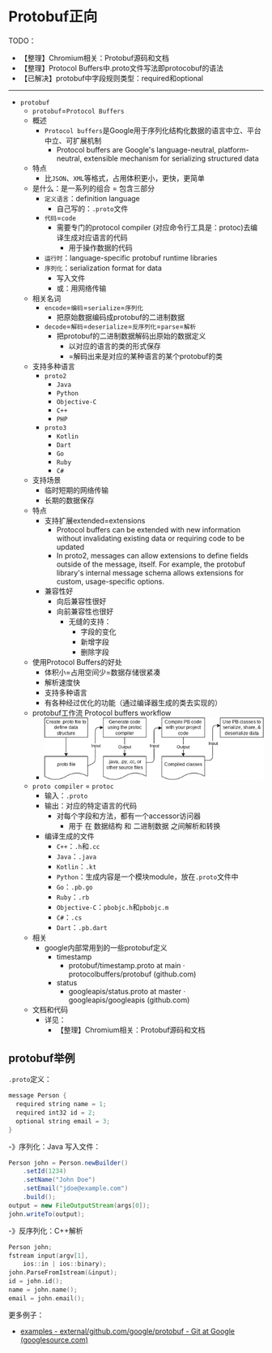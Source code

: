# Protobuf正向

TODO：

* 【整理】Chromium相关：Protobuf源码和文档
* 【整理】Protocol Buffers中.proto文件写法即protocobuf的语法
* 【已解决】protobuf中字段规则类型：required和optional

---

* `protobuf`
  * `protobuf`=`Protocol Buffers`
  * 概述
    * `Protocol buffers`是Google用于序列化结构化数据的语言中立、平台中立、可扩展机制
      * Protocol buffers are Google's language-neutral, platform-neutral, extensible mechanism for serializing structured data
  * 特点
    * 比`JSON`、`XML`等格式，占用体积更小，更快，更简单
  * 是什么：是一系列的组合 = 包含三部分
    * `定义语言`：definition language
      * 自己写的：`.proto`文件
    * `代码`=`code`
      * 需要专门的protocol compiler (对应命令行工具是：protoc)去编译生成对应语言的代码
        * 用于操作数据的代码
    * `运行时`：language-specific protobuf runtime libraries
    * `序列化`：serialization format for data
      * 写入文件
      * 或：用网络传输
  * 相关名词
    * `encode`=`编码`=`serialize`=`序列化`
      * 把原始数据编码成protobuf的二进制数据
    * `decode`=`解码`=`deserialize`=`反序列化`=`parse`=`解析`
      * 把protobuf的二进制数据解码出原始的数据定义
        * 以对应的语言的类的形式保存
        * =解码出来是对应的某种语言的某个protobuf的类
  * 支持多种语言
    * `proto2`
      * `Java`
      * `Python`
      * `Objective-C`
      * `C++`
      * `PHP`
    * `proto3`
      * `Kotlin`
      * `Dart`
      * `Go`
      * `Ruby`
      * `C#`
  * 支持场景
    * 临时短期的网络传输
    * 长期的数据保存
  * 特点
    * 支持扩展extended=extensions
      * Protocol buffers can be extended with new information without invalidating existing data or requiring code to be updated
      * In proto2, messages can allow extensions to define fields outside of the message, itself. For example, the protobuf library's internal message schema allows extensions for custom, usage-specific options.
    * 兼容性好
      * 向后兼容性很好
      * 向前兼容性也很好
        * 无缝的支持：
          * 字段的变化
          * 新增字段
          * 删除字段
  * 使用Protocol Buffers的好处
    * 体积小=占用空间少=数据存储很紧凑
    * 解析速度快
    * 支持多种语言
    * 有各种经过优化的功能（通过编译器生成的类去实现的）
  * protobuf工作流 Protocol buffers workflow
    * ![protocol_buffers_workflow](../assets/img/protocol_buffers_workflow.png)
  * `proto compiler` = `protoc`
    * 输入：`.proto`
    * 输出：对应的特定语言的代码
      * 对每个字段和方法，都有一个accessor访问器
        * 用于 在 数据结构 和 二进制数据 之间解析和转换
    * 编译生成的文件
      * `C++`：`.h`和`.cc`
      * `Java`：`.java`
      * `Kotlin`：`.kt`
      * `Python`：生成内容是一个模块module，放在`.proto`文件中
      * `Go`：`.pb.go`
      * `Ruby`：`.rb`
      * `Objective-C`：`pbobjc.h`和`pbobjc.m`
      * `C#`：`.cs`
      * `Dart`：`.pb.dart`
  * 相关
    * google内部常用到的一些protobuf定义
      * timestamp
        * protobuf/timestamp.proto at main · protocolbuffers/protobuf (github.com)
      * status
        * googleapis/status.proto at master · googleapis/googleapis (github.com)
  * 文档和代码
    * 详见：
      * 【整理】Chromium相关：Protobuf源码和文档

## protobuf举例

`.proto`定义：

```c
message Person {
  required string name = 1;
  required int32 id = 2;
  optional string email = 3;
}
```

-》序列化：Java 写入文件：

```java
Person john = Person.newBuilder()
    .setId(1234)
    .setName("John Doe")
    .setEmail("jdoe@example.com")
    .build();
output = new FileOutputStream(args[0]);
john.writeTo(output);
```

-》反序列化：C++解析

```cpp
Person john;
fstream input(argv[1],
    ios::in | ios::binary);
john.ParseFromIstream(&input);
id = john.id();
name = john.name();
email = john.email();
```

更多例子：

* [examples - external/github.com/google/protobuf - Git at Google (googlesource.com)](https://chromium.googlesource.com/external/github.com/google/protobuf/+/HEAD/examples)
